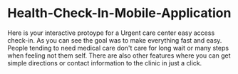 # Health-Check-In-Mobile-Application
Here is your interactive protoype for a Urgent care center easy access check-in. As you can see the goal was to make everything fast and easy. People tending to need medical care don't care for long wait or many steps when feeling not them self. There are also other features where you can get simple directions or contact information to the clinic in just a click. 
